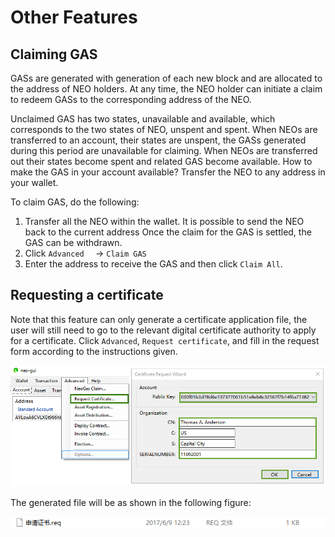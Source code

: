 # Other Features

## Claiming GAS

GASs are generated with generation of each new block and are allocated to the address of NEO holders. At any time, the NEO holder can initiate a claim to redeem GASs to the corresponding address of the NEO. 

Unclaimed GAS has two states, unavailable and available, which corresponds to the two states of NEO, unspent and spent. When NEOs are transferred to an account, their states are unspent, the GASs generated during this period are unavailable for claiming. When NEOs are transferred out their states become spent and related GAS become available. How to make the GAS in your account available? Transfer the NEO to any address in your wallet.

To claim GAS, do the following:

1. Transfer all the NEO within the wallet. It is possible to send the NEO back to the current address Once the claim for the GAS is settled, the GAS can be withdrawn. 
2. Click `Advanced  ` -> `Claim GAS`
3. Enter the address to receive the GAS and then click `Claim All`.

## Requesting a certificate

Note that this feature can only generate a certificate application file, the user will still need to go to the relevant digital certificate authority to apply for a certificate.
Click `Advanced`, `Request certificate`, and fill in the request form according to the instructions given.

![image](../../assets/gui_39.png)

The generated file will be as shown in the following figure:

![image](../../../zh-cn/node/assets/y.png)

